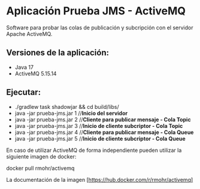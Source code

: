 # Aplicación Prueba JMS - ActiveMQ
Software para probar las colas de publicación y subcripción con el servidor Apache ActiveMQ.

## Versiones de la aplicación:

* Java 17
* ActiveMQ 5.15.14

## Ejecutar:
* ./gradlew task shadowjar && cd build/libs/
* java -jar prueba-jms.jar 1 //**Inicio del servidor**
* java -jar prueba-jms.jar 2 //**Cliente para publicar mensaje - Cola Topic** 
* java -jar prueba-jms.jar 3 //**Inicio de cliente subcriptor - Cola Topic** 
* java -jar prueba-jms.jar 4 //**Cliente para publicar mensaje - Cola Queue** 
* java -jar prueba-jms.jar 5 //**Inicio de cliente subcriptor - Cola Queue**

En caso de utilizar ActiveMQ de forma independiente pueden utilizar la siguiente imagen de docker:

docker pull rmohr/activemq

La documentación de la imagen [https://hub.docker.com/r/rmohr/activemq] 
